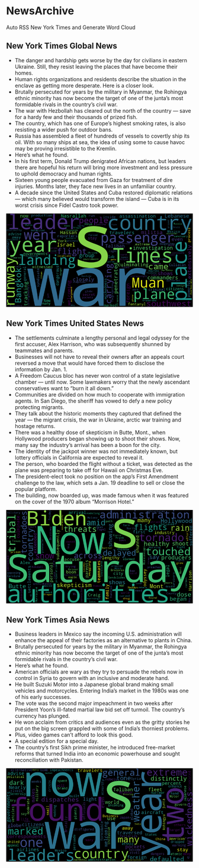 # NewsArchive
Auto RSS New York Times and Generate Word Cloud

## New York Times Global News
* The danger and hardship gets worse by the day for civilians in eastern Ukraine. Still, they resist leaving the places that have become their homes.
* Human rights organizations and residents describe the situation in the enclave as getting more desperate. Here is a closer look.
* Brutally persecuted for years by the military in Myanmar, the Rohingya ethnic minority has now become the target of one of the junta’s most formidable rivals in the country’s civil war.
* The war with Hezbollah has cleared out the north of the country — save for a hardy few and their thousands of prized fish.
* The country, which has one of Europe’s highest smoking rates, is also resisting a wider push for outdoor bans.
* Russia has assembled a fleet of hundreds of vessels to covertly ship its oil. With so many ships at sea, the idea of using some to cause havoc may be proving irresistible to the Kremlin.
* Here’s what he found.
* In his first term, Donald Trump denigrated African nations, but leaders there are hopeful his return will bring more investment and less pressure to uphold democracy and human rights.
* Sixteen young people evacuated from Gaza for treatment of dire injuries. Months later, they face new lives in an unfamiliar country.
* A decade since the United States and Cuba restored diplomatic relations — which many believed would transform the island — Cuba is in its worst crisis since Fidel Castro took power.

![Global](./global.png)
## New York Times United States News
* The settlements culminate a lengthy personal and legal odyssey for the first accuser, Alex Harrison, who was subsequently shunned by teammates and parents.
* Businesses will not have to reveal their owners after an appeals court reversed a move that would have forced them to disclose the information by Jan. 1.
* A Freedom Caucus bloc has never won control of a state legislative chamber — until now. Some lawmakers worry that the newly ascendant conservatives want to “burn it all down.”
* Communities are divided on how much to cooperate with immigration agents. In San Diego, the sheriff has vowed to defy a new policy protecting migrants.
* They talk about the historic moments they captured that defined the year — the migrant crisis, the war in Ukraine, arctic war training and hostage returns.
* There was a healthy dose of skepticism in Butte, Mont., when Hollywood producers began showing up to shoot their shows. Now, many say the industry’s arrival has been a boon for the city.
* The identity of the jackpot winner was not immediately known, but lottery officials in California are expected to reveal it.
* The person, who boarded the flight without a ticket, was detected as the plane was preparing to take off for Hawaii on Christmas Eve.
* The president-elect took no position on the app’s First Amendment challenge to the law, which sets a Jan. 19 deadline to sell or close the popular platform.
* The building, now boarded up, was made famous when it was featured on the cover of the 1970 album “Morrison Hotel.”

![US](./usnews.png)
## New York Times Asia News
* Business leaders in Mexico say the incoming U.S. administration will enhance the appeal of their factories as an alternative to plants in China.
* Brutally persecuted for years by the military in Myanmar, the Rohingya ethnic minority has now become the target of one of the junta’s most formidable rivals in the country’s civil war.
* Here’s what he found.
* American officials are wary as they try to persuade the rebels now in control in Syria to govern with an inclusive and moderate hand.
* He built Suzuki Motor into a Japanese global brand making small vehicles and motorcycles. Entering India’s market in the 1980s was one of his early successes.
* The vote was the second major impeachment in two weeks after President Yoon’s ill-fated martial law bid set off turmoil. The country’s currency has plunged.
* He won acclaim from critics and audiences even as the gritty stories he put on the big screen grappled with some of India’s thorniest problems.
* Plus, video games can’t afford to look this good.
* A special edition for a special day.
* The country’s first Sikh prime minister, he introduced free-market reforms that turned India into an economic powerhouse and sought reconciliation with Pakistan.

![Asian](./asian.png)
